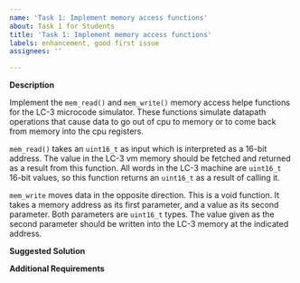 ```yaml
---
name: 'Task 1: Implement memory access functions'
about: Task 1 for Students
title: 'Task 1: Implement memory access functions'
labels: enhancement, good first issue
assignees: ''

---
```


**Description**

Implement the `mem_read()` and `mem_write()` memory access helpe functions for
the LC-3 microcode simulator.  These functions simulate datapath operations that cause
data to go out of cpu to memory or to come back from memory into the cpu registers.

`mem_read()` takes an `uint16_t` as input which is interpreted as a 16-bit address.
The value in the LC-3 vm memory should be fetched and returned as a result from
this function.   All words in the LC-3 machine are `uint16_t` 16-bit values, so this
function returns an `uint16_t` as a result of calling it.

`mem_write` moves data in the opposite direction.  This is a void function.  It takes
a memory address as its first parameter, and a value as its second parameter. Both
parameters are `uint16_t` types.  The value given as the second parameter should be
written into the LC-3 memory at the indicated address.


**Suggested Solution**


**Additional Requirements**

